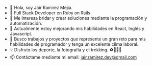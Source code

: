 - 👋 Hola, soy Jair Ramirez Mejia.
- 🚀 Full Stack Developer en Ruby on Rails.
- 👀 Me interesa bridar y crear soluciones mediante la programación y automatización.
- 🌱 Actualmente estoy mejorando mis habilidades en React, Inglés y Javascript.
- 💞️ Busco trabajos y proyectos que represente un gran reto para mis habilidades de programador y tenga un excelente clima laboral.
- 💡  Disfruto los deporte, la fotografía y el trekking. ⚽🏐🏀📸
- 📫 Contáctame mediante mi email: jair.ramirez.dev@gmail.com
